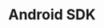 ---
title: Android SDK
tag: [guide, android, overview]
description: QWeather Android SDK development document. By using QWeather Android SDK, you can quickly and easily integrate weather information into your APP.
permalink: /en/docs/android-sdk/
redirect_to: /en/docs/api/
ref: 0-android-sdk
---